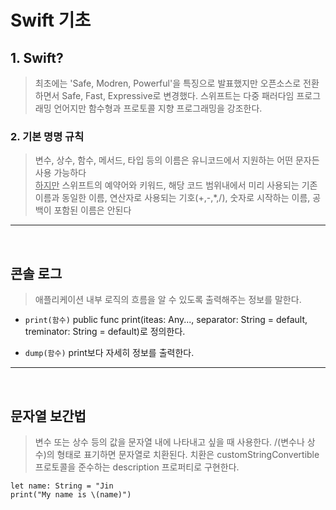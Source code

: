 # Swift 기초 

## 1. Swift?

> 최초에는 'Safe, Modren, Powerful'을 특징으로 발표했지만 오픈소스로 전환하면서 Safe, Fast, Expressive로 변경했다.
스위프트는 다중 패러다임 프로그래밍 언어지만 함수형과 프로토콜 지향 프로그래밍을 강조한다.
> 

### 2. 기본 명명 규칙

> 변수, 상수, 함수, 메서드, 타입 등의 이름은 유니코드에서 지원하는 어떤 문자든 사용 가능하다 <br/>
<u>하지만</u> 스위프트의 예약어와 키워드, 해당 코드 범위내에서 미리 사용되는 기존 이름과 동일한 이름, 연산자로 사용되는 기호(+,-,*,/), 숫자로 시작하는 이름, 공백이 포함된 이름은 안된다

----------------

 <br/>

## 콘솔 로그

> 애플리케이션 내부 로직의 흐름을 알 수 있도록 출력해주는 정보를 말한다.

- `print(함수)`
public func print(iteas: Any..., separator: String = default, treminator: String = default)로 정의한다.

- `dump(함수)`
print보다 자세히 정보를 출력한다.

----------------

<br/>


## 문자열 보간법

> 변수 또는 상수 등의 값을 문자열 내에 나타내고 싶을 때 사용한다. 
> /(변수나 상수)의 형태로 표기하면 문자열로 치환된다. 치환은  customStringConvertible 프로토콜을 준수하는 description 프로퍼티로 구현한다.

```
let name: String = "Jin
print("My name is \(name)")
```
